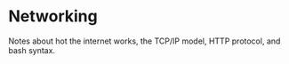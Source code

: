 # Networking

Notes about hot the internet works, the TCP/IP model, HTTP protocol, and bash syntax.
